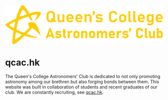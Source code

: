 [![Queen's College Astronomers' Club](img/logo-text.svg)](https://qcac.hk)
# qcac.hk
The Queen's College Astronomers' Club is dedicated to not only promoting astronomy among our brethren but also forging bonds between them. This website was built in collaboration of students and recent graduates of our club. We are constantly recruiting, see [qcac.hk](https://qcac.hk).